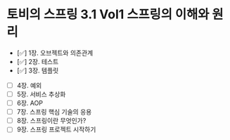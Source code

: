 # 토비의 스프링 3.1 Vol1 스프링의 이해와 원리

- [✅] 1장. 오브젝트와 의존관계
- [✅] 2장. 테스트
- [✅] 3장. 템플릿
- [ ] 4장. 예외
- [ ] 5장. 서비스 추상화
- [ ] 6장. AOP
- [ ] 7장. 스프링 핵심 기술의 응용
- [ ] 8장. 스프링이란 무엇인가?
- [ ] 9장. 스프링 프로젝트 시작하기
